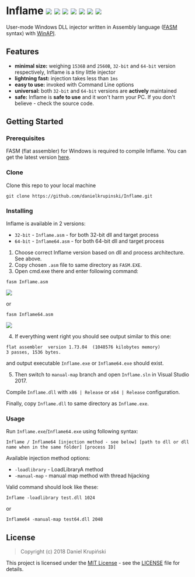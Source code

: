 # Inflame ![](https://img.shields.io/badge/language-Assembly-%236E4C13.svg) ![](https://img.shields.io/badge/assembler-FASM-lightgrey.svg) ![](https://img.shields.io/badge/fasm-1.73.04-orange.svg) ![](https://img.shields.io/badge/platform-Windows-0078d7.svg) ![](https://img.shields.io/badge/arch-x86-yellow.svg) ![](https://img.shields.io/badge/arch-x86--64-red.svg) ![](https://img.shields.io/badge/license-MIT-blue.svg)

User-mode Windows DLL injector written in Assembly language ([FASM](https://flatassembler.net) syntax) with [WinAPI](https://docs.microsoft.com/en-us/windows/desktop/apiindex/windows-api-list).

## Features

- **minimal size:** weighing `1536B` and `2560B`, `32-bit` and `64-bit` version respectively, Inflame is a tiny little injector
- **lightning fast:** injection takes less than `1ms`
- **easy to use:** invoked with Command Line options
- **universal:** both `32-bit` and `64-bit` versions are **actively** maintained
- **safe:** Inflame is **safe to use** and it won't harm your PC. If you don't believe - check the source code.

## Getting Started

### Prerequisites

FASM (flat assembler) for Windows is required to compile Inflame. You can get the latest version [here](https://flatassembler.net/download.php).


### Clone

Clone this repo to your local machine
```
git clone https://github.com/danielkrupinski/Inflame.git
```

### Installing

Inflame is available in 2 versions:

* `32-bit` - `Inflame.asm` - for both 32-bit dll and target process
* `64-bit` - `Inflame64.asm` - for both 64-bit dll and target process

1. Choose correct Inflame version based on dll and process architecture. See above.
2. Copy chosen `.asm` file to same directory as `FASM.EXE`.
3. Open cmd.exe there and enter following command:
```
fasm Inflame.asm
```
![](http://g.recordit.co/H6Hy7QYMFA.gif)

or

```
fasm Inflame64.asm
```
![](http://g.recordit.co/zyqawO6UO8.gif)

4. If everything went right you should see output similar to this one:
```
flat assembler  version 1.73.04  (1048576 kilobytes memory)
3 passes, 1536 bytes.
```
and output executable `Inflame.exe` or `Inflame64.exe` should exist.

5. Then switch to `manual-map` branch and open `Inflame.sln` in Visual Studio 2017.

Compile `Inflame.dll` with `x86 | Release`  or `x64 | Release` configuration.

Finally, copy `Inflame.dll` to same directory as `Inflame.exe`.

### Usage

Run `Inflame.exe`/`Inflame64.exe` using following syntax:
```
Inflame / Inflame64 [injection method - see below] [path to dll or dll name when in the same folder] [process ID]
```

Available injection method options:

* `-loadlibrary` - LoadLibraryA method
* `-manual-map` - manual map method with thread hijacking

Valid command should look like these:
```
Inflame -loadlibrary test.dll 1024
```
or
```
Inflame64 -manual-map test64.dll 2048
```

## License

> Copyright (c) 2018 Daniel Krupiński

This project is licensed under the [MIT License](https://opensource.org/licenses/mit-license.php) - see the [LICENSE](LICENSE) file for details.
